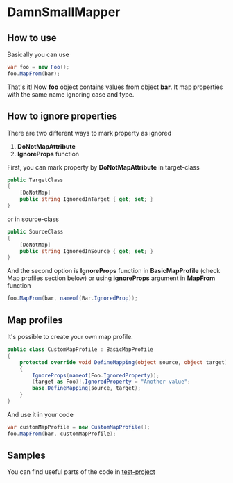 # DamnSmallMapper
## How to use

Basically you can use 
```csharp
var foo = new Foo();
foo.MapFrom(bar);
```
That's it! Now **foo** object contains values from object **bar**.
It map properties with the same name ignoring case and type. 

## How to ignore properties
There are two different ways to mark property as ignored
1. **DoNotMapAttribute**
2.  **IgnoreProps** function

First, you can mark property by **DoNotMapAttribute** in target-class
```csharp
public TargetClass 
{
	[DoNotMap]
	public string IgnoredInTarget { get; set; }
}
```
or in source-class
```csharp
public SourceClass 
{
	[DoNotMap]
	public string IgnoredInSource { get; set; }
}
```
And the second option is **IgnoreProps** function in **BasicMapProfile** (check Map profiles section below)
or using **ignoreProps** argument in **MapFrom** function
```csharp
foo.MapFrom(bar, nameof(Bar.IgnoredProp));
```

##  Map profiles

It's possible to create your own map profile. 
```csharp
public class CustomMapProfile : BasicMapProfile  
{  
	protected override void DefineMapping(object source, object target)  
	{  
		IgnoreProps(nameof(Foo.IgnoredProperty));
		(target as Foo)!.IgnoredProperty = "Another value";
		base.DefineMapping(source, target);
	}
}
```
And use it in your code
```csharp
var customMapProfile = new CustomMapProfile();
foo.MapFrom(bar, customMapProfile);
```

## Samples

You can find useful parts of the code in [test-project](https://github.com/Rombique/DamnSmallMapper/tree/master/test/DamnSmallMapper.Test)
